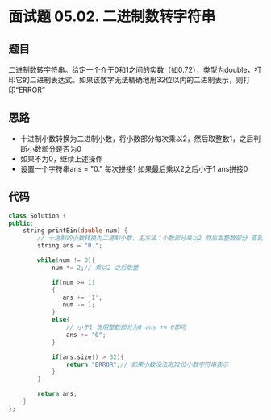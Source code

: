 # 面试题 05.02. 二进制数转字符串

## 题目

二进制数转字符串。给定一个介于0和1之间的实数（如0.72），类型为double，打印它的二进制表达式。如果该数字无法精确地用32位以内的二进制表示，则打印“ERROR”

## 思路

* 十进制小数转换为二进制小数，将小数部分每次乘以2，然后取整数1，之后判断小数部分是否为0
* 如果不为0，继续上述操作
* 设置一个字符串ans = "0." 每次拼接1 如果最后乘以2之后小于1 ans拼接0


## 代码

```cpp
class Solution {
public:
    string printBin(double num) {
        // 十进制的小数转换为二进制小数，主方法：小数部分乘以2 然后取整数部分 直到小数点之后为0
        string ans = "0.";

        while(num != 0){
            num *= 2;// 乘以2 之后取整

            if(num >= 1)
            {
               ans += '1';
               num -= 1; 
            }
            else{
                // 小于1 说明整数部分为0 ans += 0即可
                ans += "0";
            }

            if(ans.size() > 32){
                return "ERROR";// 如果小数没法用32位小数字符串表示
            }
        }

        return ans;
    }
};

```
